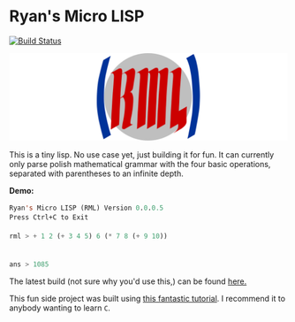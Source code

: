 # Ryan's Micro LISP

[![Build Status](https://travis-ci.org/RyanFleck/RML.svg?branch=master)](https://travis-ci.org/RyanFleck/RML)

![RML](/docs/assets/rml.svg)

This is a tiny lisp. No use case yet, just building it for fun. It can currently only parse polish mathematical grammar with the four basic operations, separated with parentheses to an infinite depth.

**Demo:**
```lisp
Ryan's Micro LISP (RML) Version 0.0.0.5
Press Ctrl+C to Exit

rml > + 1 2 (+ 3 4 5) 6 (* 7 8 (+ 9 10))


ans > 1085
```

The latest build (not sure why you'd use this,) can be found [here.](https://github.com/RyanFleck/RML/releases)

This fun side project was built using [this fantastic tutorial](http://www.buildyourownlisp.com/). I recommend it to anybody wanting to learn `C`. 
